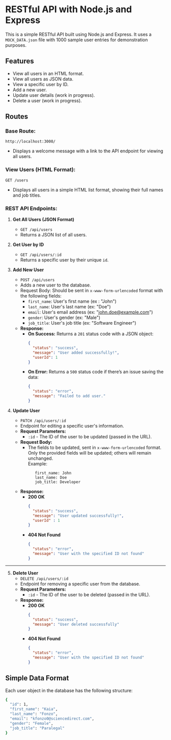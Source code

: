 # RESTful API with Node.js and Express

This is a simple RESTful API built using Node.js and Express. It uses a `MOCK_DATA.json` file with 1000 sample user entries for demonstration purposes.

## Features

- View all users in an HTML format.
- View all users as JSON data.
- View a specific user by ID.
- Add a new user.
- Update user details (work in progress).
- Delete a user (work in progress).

## Routes

### Base Route:

`http://localhost:3000/`

- Displays a welcome message with a link to the API endpoint for viewing all users.

### View Users (HTML Format):

`GET /users`

- Displays all users in a simple HTML list format, showing their full names and job titles.

### REST API Endpoints:

1. **Get All Users (JSON Format)**

   - `GET /api/users`
   - Returns a JSON list of all users.

2. **Get User by ID**

   - `GET /api/users/:id`
   - Returns a specific user by their unique `id`.

3. **Add New User**

   - `POST /api/users`
   - Adds a new user to the database.
   - Request Body: Should be sent in `x-www-form-urlencoded` format with the following fields:
     - `first_name`: User's first name (ex : "John")
     - `last_name`: User's last name (ex: "Doe")
     - `email`: User's email address (ex: "john.doe@example.com")
     - `gender`: User's gender (ex: "Male")
     - `job_title`: User's job title (ex: "Software Engineer")
   - **Response:**
     - **On Success:** Returns a `201` status code with a JSON object:
       ```json
       {
         "status": "success",
         "message": "User added successfully!",
         "userId": 1
       }
       ```
     - **On Error:** Returns a `500` status code if there’s an issue saving the data:
       ```json
       {
         "status": "error",
         "message": "Failed to add user."
       }
       ```

4. **Update User**
   - `PATCH /api/users/:id`
   - Endpoint for editing a specific user's information.
   - **Request Parameters:**
     - `:id` - The ID of the user to be updated (passed in the URL).
   - **Request Body:**
     - The fields to be updated, sent in `x-www-form-urlencoded` format. Only the provided fields will be updated; others will remain unchanged.  
        Example:
       ```
          first_name: John
          last_name: Doe
          job_title: Developer
       ```
   - **Response:**
     - **200 OK**
       ```json
       {
         "status": "success",
         "message": "User updated successfully!",
         "userId" : 1
       }
       ```
     - **404 Not Found**
       ```json
       {
         "status": "error",
         "message": "User with the specified ID not found"
       }
       ```

---

5. **Delete User**
   - `DELETE /api/users/:id`
   - Endpoint for removing a specific user from the database.
   - **Request Parameters:**
     - `:id` - The ID of the user to be deleted (passed in the URL).
   - **Response:**
     - **200 OK**
       ```json
       {
         "status": "success",
         "message": "User deleted successfully"
       }
       ```
     - **404 Not Found**
       ```json
       {
         "status": "error",
         "message": "User with the specified ID not found"
       }
       ```

## Simple Data Format

Each user object in the database has the following structure:

```bash
{
  "id": 1,
  "first_name": "Kaia",
  "last_name": "Fonzo",
  "email": "kfonzo0@sciencedirect.com",
  "gender": "Female",
  "job_title": "Paralegal"
}
```
